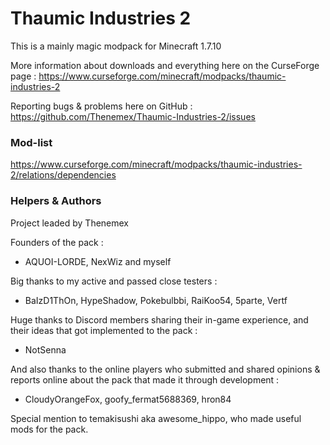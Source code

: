 # Thaumic Industries 2

This is a mainly magic modpack for Minecraft 1.7.10

More information about downloads and everything here on the CurseForge page : https://www.curseforge.com/minecraft/modpacks/thaumic-industries-2

Reporting bugs & problems here on GitHub : https://github.com/Thenemex/Thaumic-Industries-2/issues

### Mod-list
https://www.curseforge.com/minecraft/modpacks/thaumic-industries-2/relations/dependencies

### Helpers & Authors
Project leaded by Thenemex

Founders of the pack :
- AQUOI-LORDE, NexWiz and myself

Big thanks to my active and passed close testers :
- BaIzD1ThOn, HypeShadow, Pokebulbbi, RaiKoo54, 5parte, Vertf

Huge thanks to Discord members sharing their in-game experience, and their ideas that got implemented to the pack :
- NotSenna

And also thanks to the online players who submitted and shared opinions & reports online about the pack that made it through development :
- CloudyOrangeFox, goofy_fermat5688369, hron84

Special mention to temakisushi aka awesome_hippo, who made useful mods for the pack.
